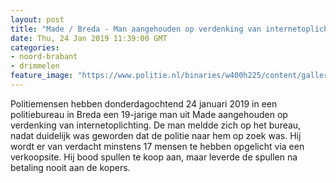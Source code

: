 ```yaml
---
layout: post
title: "Made / Breda - Man aangehouden op verdenking van internetoplichting"
date: Thu, 24 Jan 2019 11:39:00 GMT
categories: 
- noord-brabant 
- drimmelen 
feature_image: "https://www.politie.nl/binaries/w400h225/content/gallery/politie/stockfotos/cybercrime/cybercrime-online-winkelen.jpg"
---
```


Politiemensen hebben donderdagochtend 24 januari 2019 in een politiebureau in Breda een 19-jarige man uit Made aangehouden op verdenking van internetoplichting. De man meldde zich op het bureau, nadat duidelijk was geworden dat de politie naar hem op zoek was. Hij wordt er van verdacht minstens 17 mensen te hebben opgelicht via een verkoopsite. Hij bood spullen te koop aan, maar leverde de spullen na betaling nooit aan de kopers.
